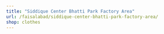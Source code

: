 ```yaml
---
title: "Siddique Center Bhatti Park Factory Area"
url: /faisalabad/siddique-center-bhatti-park-factory-area/
shop: clothes
---
```

